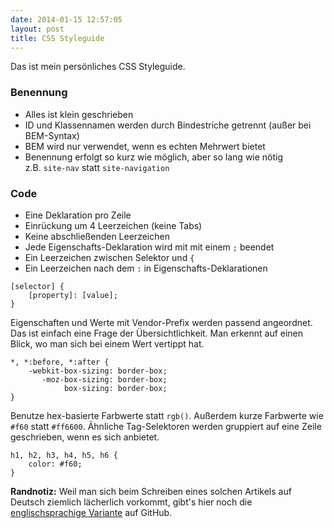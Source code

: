 ```yaml
---
date: 2014-01-15 12:57:05
layout: post
title: CSS Styleguide
---
```

Das ist mein persönliches CSS Styleguide.

### Benennung

* Alles ist klein geschrieben
* ID und Klassennamen werden durch Bindestriche getrennt (außer bei BEM-Syntax)
* BEM wird nur verwendet, wenn es echten Mehrwert bietet
* Benennung erfolgt so kurz wie möglich, aber so lang wie nötig<br>
z.B. `site-nav` statt `site-navigation`

### Code

* Eine Deklaration pro Zeile
* Einrückung um 4 Leerzeichen (keine Tabs)
* Keine abschließenden Leerzeichen
* Jede Eigenschafts-Deklaration wird mit mit einem `;` beendet
* Ein Leerzeichen zwischen Selektor und `{`
* Ein Leerzeichen nach dem `:` in Eigenschafts-Deklarationen

```
[selector] {
    [property]: [value];
}
```

Eigenschaften und Werte mit Vendor-Prefix werden passend angeordnet. Das ist einfach eine Frage der Übersichtlichkeit. Man erkennt auf einen Blick, wo man sich bei einem Wert vertippt hat.

```
*, *:before, *:after {
    -webkit-box-sizing: border-box;
       -moz-box-sizing: border-box;
            box-sizing: border-box;
}
```

Benutze hex-basierte Farbwerte statt `rgb()`. Außerdem kurze Farbwerte wie `#f60` statt `#ff6600`. Ähnliche Tag-Selektoren werden gruppiert auf eine Zeile geschrieben, wenn es sich anbietet.

```
h1, h2, h3, h4, h5, h6 {
    color: #f60;
}
```

__Randnotiz:__ Weil man sich beim Schreiben eines solchen Artikels auf Deutsch ziemlich lächerlich vorkommt, gibt's hier noch die [englischsprachige Variante](http://github.com/kleinfreund/kleinfreund.github.io/blob/master/posts/2014-01-12-css-styleguide.md) auf GitHub.